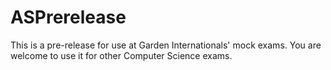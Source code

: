 # ASPrerelease
This is a pre-release for use at Garden Internationals' mock exams. You are welcome to use it for other Computer Science exams.
